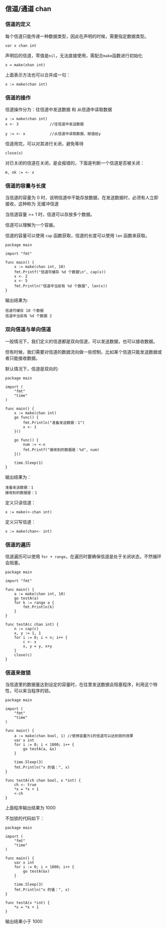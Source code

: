 ## 信道/通道 chan

### 信道的定义
每个信道只能传递一种数据类型，因此在声明的时候，需要指定数据类型。
```
var x chan int
```
声明后的信道，零值是`nil`，无法直接使用，需配合`make`函数进行初始化
```
x = make(xhan int)
```

上面表示方法也可以合并成一句：
```
x := make(chan int)
```

### 信道的操作
信道操作分为：往信道中发送数据 和 从信道中读取数据

```
x := make(chan int)
x <- 3              //往信道中发送数据

y := <- x           //从信道中读取数据，赋值给y
```

信道用完，可以对其进行关闭，避免等待
```
close(x)
```

对已关闭的信道在关闭，是会报错的，下面是判断一个信道是否被关闭：
```
m, ok := <- x
```

### 信道的容量与长度
当信道的容量为 0 时，说明信道中不能存放数据，在发送数据时，必须有人立即接收，这种称为 无缓冲信道

当信道容量 >= 1 时，信道可以存放多个数据。

信道可以理解为一个容器。

信道的容量可以使用 `cap` 函数获取，信道的长度可以使用 `len` 函数来获取。

```
package main

import "fmt"

func main() {
	x := make(chan int, 10)
	fmt.Printf("信道可缓存 %d 个数据\n", cap(x))
	x <- 2
	x <- 5
	fmt.Println("信道中当前有 %d 个数据", len(x))
}
```
输出结果为:
```
信道可缓存 10 个数据
信道中当前有 %d 个数据 2
```

### 双向信道与单向信道
一般情况下，我们定义的信道都是双向信道，可以发送数据，也可以接收数据。

但有时候，我们需要对信道的数据流向做一些控制，比如某个信道只能发送数据或者只能接收数据。

默认情况下，信道是双向的:
```
package main

import (
	"fmt"
	"time"
)

func main() {
	x := make(chan int)
	go func() {
		fmt.Println("准备发送数据：1")
		x <- 1
	}()

	go func() {
		num := <-x
		fmt.Printf("接收到的数据是：%d", num)
	}()

	time.Sleep(1)
}
```
输出结果为：
```
准备发送数据：1
接收到的数据是：1
```

定义只读信道：
```
x := make(<-chan int)
```

定义只写信道：
```
x := make(chan<- int)
```

### 信道的遍历
信道遍历可以使用 `for + range`，在遍历时要确保信道是处于关闭状态，不然循环会阻塞。
```
package main

import "fmt"

func main() {
	a := make(chan int, 10)
	go testA(a)
	for k := range a {
		fmt.Println(k)
	}
}

func testA(c chan int) {
	n := cap(c)
	x, y := 1, 1
	for i := 0; i < n; i++ {
		c <- x
		x, y = y, x+y
	}
	close(c)
}
```

### 信道来做锁
当信道里的数据量达到设定的容量时，在往里发送数据会阻塞程序，利用这个特性，可以来当程序的锁。
```
package main

import (
	"fmt"
	"time"
)

func main() {
	a := make(chan bool, 1) //使用容量为1的信道可以达到锁的效果
	var x int
	for i := 0; i < 1000; i++ {
		go testA(a, &x)
	}

	time.Sleep(3)
	fmt.Println("x 的值：", x)
}

func testA(ch chan bool, x *int) {
	ch <- true
	*x = *x + 1
	<-ch
}
```
上面程序输出结果为 1000


不加锁的代码如下：
```
package main

import (
	"fmt"
	"time"
)

func main() {
	var x int
	for i := 0; i < 1000; i++ {
		go testA(&x)
	}

	time.Sleep(3)
	fmt.Println("x 的值：", x)
}

func testA(x *int) {
	*x = *x + 1
}
```
输出结果小于 1000